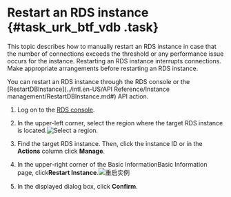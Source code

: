 # Restart an RDS instance {#task_urk_btf_vdb .task}

This topic describes how to manually restart an RDS instance in case that the number of connections exceeds the threshold or any performance issue occurs for the instance. Restarting an RDS instance interrupts connections. Make appropriate arrangements before restarting an RDS instance.

You can restart an RDS instance through the RDS console or the [RestartDBInstance](../intl.en-US/API Reference/Instance management/RestartDBInstance.md#) API action.

1.  Log on to the [RDS console](https://rds.console.aliyun.com/).
2.  In the upper-left corner, select the region where the target RDS instance is located.![Select a region.](http://static-aliyun-doc.oss-cn-hangzhou.aliyuncs.com/assets/img/7814/156697464736543_en-US.png)


3.  Find the target RDS instance. Then, click the instance ID or in the **Actions** column click **Manage**.
4.  In the upper-right corner of the Basic InformationBasic Information page, click**Restart Instance**.![重启实例](http://static-aliyun-doc.oss-cn-hangzhou.aliyuncs.com/assets/img/7881/156697464710248_en-US.png)


5.  In the displayed dialog box, click **Confirm**.


